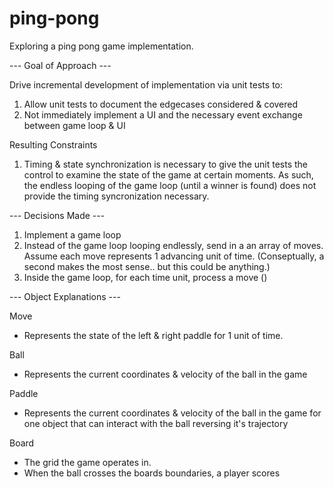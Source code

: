# ping-pong
Exploring a ping pong game implementation.

--- Goal of Approach ---

Drive incremental development of implementation via unit tests to:
1. Allow unit tests to document the edgecases considered & covered
2. Not immediately implement a UI and the necessary event exchange between game loop & UI

Resulting Constraints
1. Timing & state synchronization is necessary to give the unit tests the control to examine the state of the game at certain moments. As such, the endless looping of the game loop (until a winner is found) does not provide the timing syncronization necessary. 

--- Decisions Made ---

1. Implement a game loop
2. Instead of the game loop looping endlessly, send in a an array of moves. Assume each move represents 1 advancing unit of time. (Conseptually, a second makes the most sense.. but this could be anything.)
3. Inside the game loop, for each time unit, process a move ()


--- Object Explanations ---

Move
- Represents the state of the left & right paddle for 1 unit of time.

Ball
- Represents the current coordinates & velocity of the ball in the game

Paddle
- Represents the current coordinates & velocity of the ball in the game for one object that can interact with the ball reversing it's trajectory

Board
- The grid the game operates in.
- When the ball crosses the boards boundaries, a player scores
